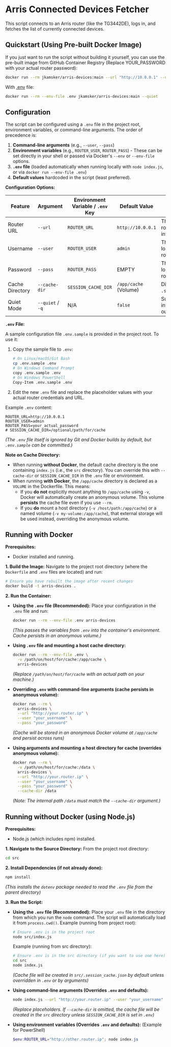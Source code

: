 # Arris Connected Devices Fetcher

This script connects to an Arris router (like the TG3442DE), logs in, and fetches the list of currently connected devices.

## Quickstart (Using Pre-built Docker Image)

If you just want to run the script without building it yourself, you can use the pre-built image from GitHub Container Registry (Replace YOUR_PASSWORD with your actual router password):

```bash
docker run --rm jkamsker/arris-devices:main --url "http://10.0.0.1" --user "admin" --pass "YOUR_PASSWORD" --quiet
```

With [.env](#configuration-environment-variables) file:
```bash
docker run --rm --env-file .env jkamsker/arris-devices:main --quiet
```


## Configuration

The script can be configured using a `.env` file in the project root, environment variables, or command-line arguments. The order of precedence is:

1.  **Command-line arguments** (e.g., `--user`, `--pass`)
2.  **Environment variables** (e.g., `ROUTER_USER`, `ROUTER_PASS`) - These can be set directly in your shell or passed via Docker's `--env` or `--env-file` options.
3.  **`.env` file** (loaded automatically when running locally with `node index.js`, or via `docker run --env-file .env`)
4.  **Default values** hardcoded in the script (least preferred).

**Configuration Options:**

| Feature         | Argument        | Environment Variable / `.env` Key | Default Value          | Description                                      |
|-----------------|-----------------|-----------------------------------|------------------------|--------------------------------------------------|
| Router URL      | `--url`         | `ROUTER_URL`                      | `http://10.0.0.1`      | The base URL of the router's web interface.      |
| Username        | `--user`        | `ROUTER_USER`                     | `admin`                | The username for logging into the router.        |
| Password        | `--pass`        | `ROUTER_PASS`                     | EMPTY         | The password for logging into the router.        |
| Cache Directory | `--cache-dir`   | `SESSION_CACHE_DIR`               | `/app/cache` (Volume)  | Directory to store the `.session_cache.json`.    |
| Quiet Mode      | `--quiet` / `-q`| N/A                               | `false`                | Suppress informational logs, output only JSON.   |

<a id="configuration-environment-variables"></a>
**`.env` File:**

A sample configuration file `.env.sample` is provided in the project root. To use it:

1.  Copy the sample file to `.env`:
    ```bash
    # On Linux/macOS/Git Bash
    cp .env.sample .env
    # On Windows Command Prompt
    copy .env.sample .env
    # On Windows PowerShell
    Copy-Item .env.sample .env
    ```
2.  Edit the new `.env` file and replace the placeholder values with your actual router credentials and URL.

Example `.env` content:
```dotenv
ROUTER_URL=http://10.0.0.1
ROUTER_USER=admin
ROUTER_PASS=your_actual_password
# SESSION_CACHE_DIR=/optional/path/for/cache
```
*(The `.env` file itself is ignored by Git and Docker builds by default, but `.env.sample` can be committed.)*

**Note on Cache Directory:**
*   When running **without Docker**, the default cache directory is the one containing `index.js` (i.e., the `src` directory). You can override this with `--cache-dir` or `SESSION_CACHE_DIR` in the `.env` file or environment.
*   When running **with Docker**, the `/app/cache` directory is declared as a `VOLUME` in the Dockerfile. This means:
    *   If you **do not** explicitly mount anything to `/app/cache` using `-v`, Docker will automatically create an anonymous volume. This volume **persists** the cache file even if you use `--rm`.
    *   If you **do** mount a host directory (`-v /host/path:/app/cache`) or a named volume (`-v my-volume:/app/cache`), that external storage will be used instead, overriding the anonymous volume.

## Running with Docker

**Prerequisites:**
*   Docker installed and running.

**1. Build the Image:**
Navigate to the project root directory (where the `Dockerfile` and `.env` files are located) and run:
```bash
# Ensure you have rebuilt the image after recent changes
docker build -t arris-devices .
```

**2. Run the Container:**

*   **Using the `.env` file (Recommended):**
    Place your configuration in the `.env` file and run:
    ```bash
    docker run --rm --env-file .env arris-devices
    ```
    *(This passes the variables from `.env` into the container's environment. Cache persists in an anonymous volume.)*

*   **Using `.env` file and mounting a host cache directory:**
    ```bash
    docker run --rm --env-file .env \
      -v /path/on/host/for/cache:/app/cache \
      arris-devices
    ```
    *(Replace `/path/on/host/for/cache` with an actual path on your machine.)*

*   **Overriding `.env` with command-line arguments (cache persists in anonymous volume):**
    ```bash
    docker run --rm \
      arris-devices \
      --url "http://your.router.ip" \
      --user "your_username" \
      --pass "your_password"
    ```
    *(Cache will be stored in an anonymous Docker volume at `/app/cache` and persist across runs)*

*   **Using arguments and mounting a host directory for cache (overrides anonymous volume):**
    ```bash
    docker run --rm \
      -v /path/on/host/for/cache:/data \
      arris-devices \
      --url "http://your.router.ip" \
      --user "your_username" \
      --pass "your_password" \
      --cache-dir /data
    ```
    *(Note: The internal path `/data` must match the `--cache-dir` argument.)*

## Running without Docker (using Node.js)

**Prerequisites:**
*   Node.js (which includes npm) installed.

**1. Navigate to the Source Directory:**
From the project root directory:
```bash
cd src
```

**2. Install Dependencies (if not already done):**
```bash
npm install
```
*(This installs the `dotenv` package needed to read the `.env` file from the parent directory)*

**3. Run the Script:**

*   **Using the `.env` file (Recommended):**
    Place your `.env` file in the directory from which you run the `node` command. The script will automatically load it from `process.cwd()`.
    Example (running from project root):
    ```bash
    # Ensure .env is in the project root
    node src/index.js
    ```
    Example (running from src directory):
    ```bash
    # Ensure .env is in the src directory (if you want to use one here)
    cd src
    node index.js
    ```
    *(Cache file will be created in `src/.session_cache.json` by default unless overridden in `.env` or by arguments)*

*   **Using command-line arguments (Overrides `.env` and defaults):**
    ```bash
    node index.js --url "http://your.router.ip" --user "your_username" --pass "your_password" --cache-dir "/path/for/cache"
    ```
    *(Replace placeholders. If `--cache-dir` is omitted, the cache file will be created in the `src` directory unless `SESSION_CACHE_DIR` is set in `.env`)*

*   **Using environment variables (Overrides `.env` and defaults):**
    (Example for PowerShell)
    ```powershell
    $env:ROUTER_URL="http://other.router.ip"; node index.js
    ```